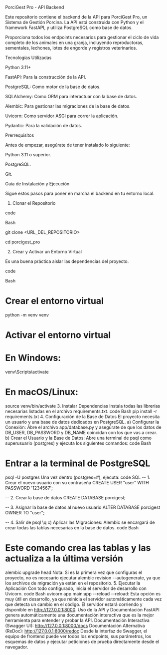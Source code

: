 PorciGest Pro - API Backend


Este repositorio contiene el backend de la API para PorciGest Pro, un Sistema de Gestión Porcina. La API está construida con Python y el framework FastAPI, y utiliza PostgreSQL como base de datos.

Proporciona todos los endpoints necesarios para gestionar el ciclo de vida completo de los animales en una granja, incluyendo reproductoras, sementales, lechones, lotes de engorde y registros veterinarios.

Tecnologías Utilizadas

Python 3.11+

FastAPI: Para la construcción de la API.

PostgreSQL: Como motor de la base de datos.

SQLAlchemy: Como ORM para interactuar con la base de datos.

Alembic: Para gestionar las migraciones de la base de datos.

Uvicorn: Como servidor ASGI para correr la aplicación.

Pydantic: Para la validación de datos.


Prerrequisitos

Antes de empezar, asegúrate de tener instalado lo siguiente:

Python 3.11 o superior.

PostgreSQL.

Git.

Guía de Instalación y Ejecución

Sigue estos pasos para poner en marcha el backend en tu entorno local.

1. Clonar el Repositorio

code

Bash

git clone <URL_DEL_REPOSITORIO>

cd porcigest_pro

2. Crear y Activar un Entorno Virtual

Es una buena práctica aislar las dependencias del proyecto.

code

Bash

# Crear el entorno virtual
python -m venv venv

# Activar el entorno virtual
# En Windows:
venv\Scripts\activate
# En macOS/Linux:
source venv/bin/activate
3. Instalar Dependencias
Instala todas las librerías necesarias listadas en el archivo requirements.txt.
code
Bash
pip install -r requirements.txt
4. Configuración de la Base de Datos
El proyecto necesita un usuario y una base de datos dedicados en PostgreSQL.
a) Configurar la Conexión:
Abre el archivo app/database.py y asegúrate de que los datos de DB_USER, DB_PASSWORD y DB_NAME coincidan con los que vas a crear.
b) Crear el Usuario y la Base de Datos:
Abre una terminal de psql como superusuario (postgres) y ejecuta los siguientes comandos:
code
Bash
# Entrar a la terminal de PostgreSQL
psql -U postgres
Una vez dentro (postgres=#), ejecuta:
code
SQL
-- 1. Crear el nuevo usuario con su contraseña
CREATE USER "user" WITH PASSWORD '1234567';

-- 2. Crear la base de datos
CREATE DATABASE porcigest;

-- 3. Asignar la base de datos al nuevo usuario
ALTER DATABASE porcigest OWNER TO "user";

-- 4. Salir de psql
\q
c) Aplicar las Migraciones:
Alembic se encargará de crear todas las tablas necesarias en la base de datos.
code
Bash
# Este comando crea las tablas y las actualiza a la última versión
alembic upgrade head
Nota: Si es la primera vez que configuras el proyecto, no es necesario ejecutar alembic revision --autogenerate, ya que los archivos de migración ya están en el repositorio.
5. Ejecutar la Aplicación
Con todo configurado, inicia el servidor de desarrollo con Uvicorn.
code
Bash
uvicorn app.main:app --reload
--reload: Esta opción es muy útil en desarrollo, ya que reinicia el servidor automáticamente cada vez que detecta un cambio en el código.
El servidor estará corriendo y disponible en http://127.0.0.1:8000.
Uso de la API y Documentación
FastAPI genera automáticamente una documentación interactiva que es la mejor herramienta para entender y probar la API.
Documentación Interactiva (Swagger UI):
http://127.0.0.1:8000/docs
Documentación Alternativa (ReDoc):
http://127.0.0.1:8000/redoc
Desde la interfaz de Swagger, el equipo de frontend puede ver todos los endpoints, sus parámetros, los esquemas de datos y ejecutar peticiones de prueba directamente desde el navegador.
